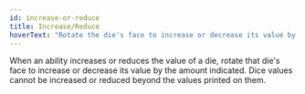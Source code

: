 ```yaml
---
id: increase-or-reduce
title: Increase/Reduce
hoverText: "Rotate the die's face to increase or decrease its value by the amount indicated. Dice values cannot be increased or reduced beyond the values printed on them."
---
```


When an ability increases or reduces the value of a die, rotate that die's face to increase or decrease its value by the amount indicated. Dice values cannot be increased or reduced beyond the values printed on them.